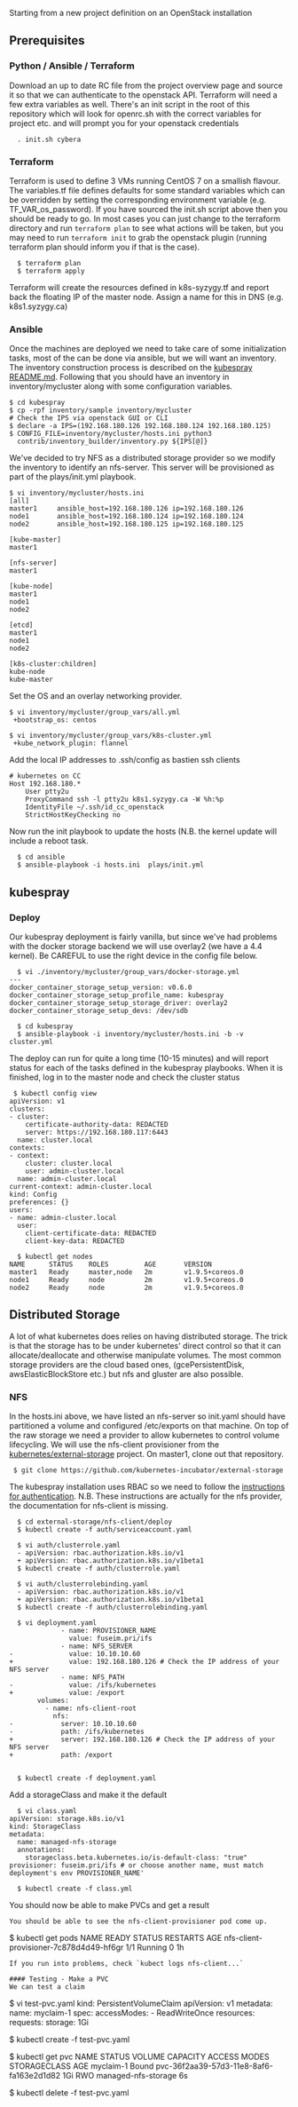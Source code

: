 Starting from a new project definition on an OpenStack installation

## Prerequisites
### Python / Ansible / Terraform
Download an up to date RC file from the project overview page and source it so
that we can authenticate to the openstack API. Terraform will need a few extra
variables as well. There's an init script in the root of this repository which
will look for openrc.sh with the correct variables for project etc. and will
prompt you for your openstack credentials

```
  . init.sh cybera
```

### Terraform

Terraform is used to define 3 VMs running CentOS 7 on a smallish flavour. The
variables.tf file defines defaults for some standard variables which can be
overridden by setting the corresponding environment variable (e.g.
TF_VAR_os_password). If you have sourced the init.sh script above then you
should be ready to go. In most cases you can just change to the terraform
directory and run `terraform plan` to see what actions will be taken, but you
may need to run `terraform init` to grab the openstack plugin (running terraform
plan should inform you if that is the case).

```
  $ terraform plan
  $ terraform apply
```

Terraform will create the resources defined in k8s-syzygy.tf and report back the
floating IP of the master node. Assign a name for this in DNS (e.g.
k8s1.syzygy.ca)

### Ansible

Once the machines are deployed we need to take care of some initialization
tasks, most of the can be done via ansible, but we will want an inventory. The
inventory construction process is described on the [kubespray
README.md](https://github.com/kubernetes-incubator/kubespray/blob/master/README.md).
Following that you should have an inventory in inventory/mycluster along with
some configuration variables.

```
$ cd kubespray
$ cp -rpf inventory/sample inventory/mycluster
# Check the IPS via openstack GUI or CLI
$ declare -a IPS=(192.168.180.126 192.168.180.124 192.168.180.125)
$ CONFIG_FILE=inventory/mycluster/hosts.ini python3
  contrib/inventory_builder/inventory.py ${IPS[@]}
```

We've decided to try NFS as a distributed storage provider so we modify the
inventory to identify an nfs-server. This server will be provisioned as part of
the plays/init.yml playbook.

```
$ vi inventory/mycluster/hosts.ini
[all]
master1     ansible_host=192.168.180.126 ip=192.168.180.126
node1       ansible_host=192.168.180.124 ip=192.168.180.124
node2       ansible_host=192.168.180.125 ip=192.168.180.125

[kube-master]
master1

[nfs-server]
master1

[kube-node]
master1
node1
node2

[etcd]
master1
node1
node2

[k8s-cluster:children]
kube-node
kube-master
```

Set the OS and an overlay networking provider.
```
$ vi inventory/mycluster/group_vars/all.yml
 +bootstrap_os: centos

$ vi inventory/mycluster/group_vars/k8s-cluster.yml
 +kube_network_plugin: flannel
```

Add the local IP addresses to .ssh/config as bastien ssh clients
```
# kubernetes on CC
Host 192.168.180.*
    User ptty2u
    ProxyCommand ssh -l ptty2u k8s1.syzygy.ca -W %h:%p
    IdentityFile ~/.ssh/id_cc_openstack
    StrictHostKeyChecking no
```

Now run the init playbook to update the hosts (N.B. the kernel update will
include a reboot task.
```
  $ cd ansible
  $ ansible-playbook -i hosts.ini  plays/init.yml
```


## kubespray

### Deploy
Our kubespray deployment is fairly vanilla, but since we've had problems with
the docker storage backend we will use overlay2 (we have a 4.4 kernel). Be
CAREFUL to use the right device in the config file below.

```
  $ vi ./inventory/mycluster/group_vars/docker-storage.yml
---
docker_container_storage_setup_version: v0.6.0
docker_container_storage_setup_profile_name: kubespray
docker_container_storage_setup_storage_driver: overlay2
docker_container_storage_setup_devs: /dev/sdb

  $ cd kubespray
  $ ansible-playbook -i inventory/mycluster/hosts.ini -b -v cluster.yml
```

The deploy can run for quite a long time (10-15 minutes) and will report status
for each of the tasks defined in the kubespray playbooks. When it is finished,
log in to the master node and check the cluster status

```
 $ kubectl config view
apiVersion: v1
clusters:
- cluster:
    certificate-authority-data: REDACTED
    server: https://192.168.180.117:6443
  name: cluster.local
contexts:
- context:
    cluster: cluster.local
    user: admin-cluster.local
  name: admin-cluster.local
current-context: admin-cluster.local
kind: Config
preferences: {}
users:
- name: admin-cluster.local
  user:
    client-certificate-data: REDACTED
    client-key-data: REDACTED

  $ kubectl get nodes
NAME      STATUS    ROLES         AGE       VERSION
master1   Ready     master,node   2m        v1.9.5+coreos.0
node1     Ready     node          2m        v1.9.5+coreos.0
node2     Ready     node          2m        v1.9.5+coreos.0
```

## Distributed Storage

A lot of what kubernetes does relies on having distributed storage. The trick is
that the storage has to be under kubernetes' direct control so that it can
allocate/deallocate and otherwise manipulate volumes. The most common storage
providers are the cloud based ones, (gcePersistentDisk, awsElasticBlockStore
etc.) but nfs and gluster are also possible.

### NFS

In the hosts.ini above, we have listed an nfs-server so init.yaml should have
partitioned a volume and configured /etc/exports on that machine. On top of the
raw storage we need a provider to allow kubernetes to control volume
lifecycling. We will use the nfs-client provisioner from the
[kubernetes/external-storage](https://github.com/kubernetes-incubator/external-storage)
project. On master1, clone out that repository.

```
 $ git clone https://github.com/kubernetes-incubator/external-storage
```

The kubespray installation uses RBAC so we need to follow the [instructions for
authentication](https://github.com/kubernetes-incubator/external-storage/blob/master/nfs/docs/authorization.md).
N.B. These instructions are actually for the nfs provider, the documentation for
nfs-client is missing.
```
  $ cd external-storage/nfs-client/deploy
  $ kubectl create -f auth/serviceaccount.yaml
  
  $ vi auth/clusterrole.yaml
  - apiVersion: rbac.authorization.k8s.io/v1
  + apiVersion: rbac.authorization.k8s.io/v1beta1
  $ kubectl create -f auth/clusterrole.yaml

  $ vi auth/clusterrolebinding.yaml
  - apiVersion: rbac.authorization.k8s.io/v1
  + apiVersion: rbac.authorization.k8s.io/v1beta1
  $ kubectl create -f auth/clusterrolebinding.yaml

  $ vi deployment.yaml
             - name: PROVISIONER_NAME
               value: fuseim.pri/ifs
             - name: NFS_SERVER
-              value: 10.10.10.60
+              value: 192.168.180.126 # Check the IP address of your NFS server
             - name: NFS_PATH
-              value: /ifs/kubernetes
+              value: /export
       volumes:
         - name: nfs-client-root
           nfs:
-            server: 10.10.10.60
-            path: /ifs/kubernetes
+            server: 192.168.180.126 # Check the IP address of your NFS server
+            path: /export


  $ kubectl create -f deployment.yaml
```

Add a storageClass and make it the default
```
  $ vi class.yaml
apiVersion: storage.k8s.io/v1
kind: StorageClass
metadata:
  name: managed-nfs-storage
  annotations:
    storageclass.beta.kubernetes.io/is-default-class: "true"
provisioner: fuseim.pri/ifs # or choose another name, must match deployment's env PROVISIONER_NAME'

  $ kubectl create -f class.yml
```

You should now be able to make PVCs and get a result
```
You should be able to see the nfs-client-provisioner pod come up.
```
  $ kubectl get pods
NAME                                      READY     STATUS    RESTARTS   AGE
nfs-client-provisioner-7c878d4d49-hf6gr   1/1       Running   0          1h
```
If you run into problems, check `kubect logs nfs-client...`

#### Testing - Make a PVC
We can test a claim

```
  $ vi test-pvc.yaml
kind: PersistentVolumeClaim
apiVersion: v1
metadata:
  name: myclaim-1
spec:
  accessModes:
    - ReadWriteOnce
  resources:
    requests:
      storage: 1Gi

  $ kubectl create -f test-pvc.yaml

  $ kubectl get pvc
NAME        STATUS    VOLUME                                     CAPACITY   ACCESS MODES   STORAGECLASS          AGE
myclaim-1   Bound     pvc-36f2aa39-57d3-11e8-8af6-fa163e2d1d82   1Gi        RWO            managed-nfs-storage   6s

  $ kubectl delete -f test-pvc.yaml
```

